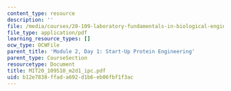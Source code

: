 ```yaml
---
content_type: resource
description: ''
file: /media/courses/20-109-laboratory-fundamentals-in-biological-engineering-spring-2010/b12e7838ffada692d1b6eb06fbf1f3ac_MIT20_109S10_m2d1_ipc.pdf
file_type: application/pdf
learning_resource_types: []
ocw_type: OCWFile
parent_title: 'Module 2, Day 1: Start-Up Protein Engineering'
parent_type: CourseSection
resourcetype: Document
title: MIT20_109S10_m2d1_ipc.pdf
uid: b12e7838-ffad-a692-d1b6-eb06fbf1f3ac
---
```

